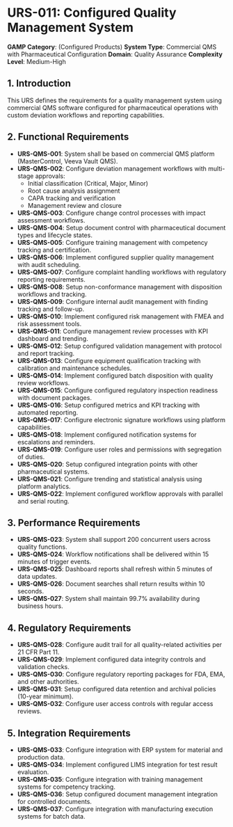 # URS-011: Configured Quality Management System
**GAMP Category**: (Configured Products)
**System Type**: Commercial QMS with Pharmaceutical Configuration
**Domain**: Quality Assurance
**Complexity Level**: Medium-High

## 1. Introduction
This URS defines the requirements for a quality management system using commercial QMS software configured for pharmaceutical operations with custom deviation workflows and reporting capabilities.

## 2. Functional Requirements
- **URS-QMS-001**: System shall be based on commercial QMS platform (MasterControl, Veeva Vault QMS).
- **URS-QMS-002**: Configure deviation management workflows with multi-stage approvals:
  - Initial classification (Critical, Major, Minor)
  - Root cause analysis assignment
  - CAPA tracking and verification
  - Management review and closure
- **URS-QMS-003**: Configure change control processes with impact assessment workflows.
- **URS-QMS-004**: Setup document control with pharmaceutical document types and lifecycle states.
- **URS-QMS-005**: Configure training management with competency tracking and certification.
- **URS-QMS-006**: Implement configured supplier quality management with audit scheduling.
- **URS-QMS-007**: Configure complaint handling workflows with regulatory reporting requirements.
- **URS-QMS-008**: Setup non-conformance management with disposition workflows and tracking.
- **URS-QMS-009**: Configure internal audit management with finding tracking and follow-up.
- **URS-QMS-010**: Implement configured risk management with FMEA and risk assessment tools.
- **URS-QMS-011**: Configure management review processes with KPI dashboard and trending.
- **URS-QMS-012**: Setup configured validation management with protocol and report tracking.
- **URS-QMS-013**: Configure equipment qualification tracking with calibration and maintenance schedules.
- **URS-QMS-014**: Implement configured batch disposition with quality review workflows.
- **URS-QMS-015**: Configure configured regulatory inspection readiness with document packages.
- **URS-QMS-016**: Setup configured metrics and KPI tracking with automated reporting.
- **URS-QMS-017**: Configure electronic signature workflows using platform capabilities.
- **URS-QMS-018**: Implement configured notification systems for escalations and reminders.
- **URS-QMS-019**: Configure user roles and permissions with segregation of duties.
- **URS-QMS-020**: Setup configured integration points with other pharmaceutical systems.
- **URS-QMS-021**: Configure trending and statistical analysis using platform analytics.
- **URS-QMS-022**: Implement configured workflow approvals with parallel and serial routing.

## 3. Performance Requirements
- **URS-QMS-023**: System shall support 200 concurrent users across quality functions.
- **URS-QMS-024**: Workflow notifications shall be delivered within 15 minutes of trigger events.
- **URS-QMS-025**: Dashboard reports shall refresh within 5 minutes of data updates.
- **URS-QMS-026**: Document searches shall return results within 10 seconds.
- **URS-QMS-027**: System shall maintain 99.7% availability during business hours.

## 4. Regulatory Requirements
- **URS-QMS-028**: Configure audit trail for all quality-related activities per 21 CFR Part 11.
- **URS-QMS-029**: Implement configured data integrity controls and validation checks.
- **URS-QMS-030**: Configure regulatory reporting packages for FDA, EMA, and other authorities.
- **URS-QMS-031**: Setup configured data retention and archival policies (10-year minimum).
- **URS-QMS-032**: Configure user access controls with regular access reviews.

## 5. Integration Requirements
- **URS-QMS-033**: Configure integration with ERP system for material and production data.
- **URS-QMS-034**: Implement configured LIMS integration for test result evaluation.
- **URS-QMS-035**: Configure integration with training management systems for competency tracking.
- **URS-QMS-036**: Setup configured document management integration for controlled documents.
- **URS-QMS-037**: Configure integration with manufacturing execution systems for batch data.